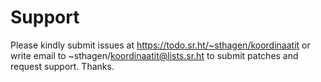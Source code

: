 # Support

Please kindly submit issues at https://todo.sr.ht/~sthagen/koordinaatit or write email to ~sthagen/koordinaatit@lists.sr.ht to submit patches and request support. Thanks.
